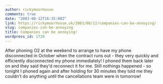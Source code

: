 ```yaml
---
author: rickymoorhouse
comments: true
date: "2003-08-12T16:35:00Z"
link: https://rickymoorhouse.uk/2003/08/12/companies-can-be-annoying/
slug: companies-can-be-annoying
title: Companies can be annoying!
wordpress_id: 1720
---
```


After phoning O2 at the weekend to arrange to have my phone disconnected in October when the contract runs out - they very quickly and efficiently disconnected my phone immediately! I phoned them back later on and they said they'd reconnect it for me. Still nothings happened - so tonight I phoned again and after holding for 30 minutes they told me they couldn't do anything until the cancellations team were in tomorrow!
